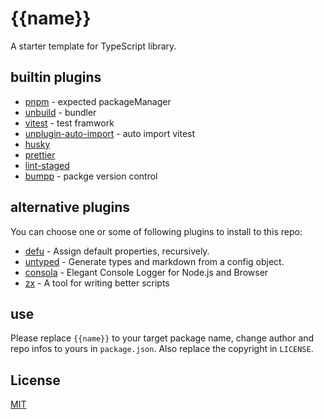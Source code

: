 # {{name}}

A starter template for TypeScript library.

## builtin plugins

- [pnpm](https://github.com/pnpm/pnpm) - expected packageManager
- [unbuild](https://github.com/unjs/unbuild) - bundler
- [vitest](https://github.com/vitest-dev/vitest) - test framwork
- [unplugin-auto-import](https://github.com/antfu/unplugin-auto-import) - auto import vitest
  <br />
- [husky](https://github.com/typicode/husky)
- [prettier](https://github.com/prettier/prettier)
- [lint-staged](https://github.com/okonet/lint-staged)
- [bumpp](https://github.com/antfu/bumpp) - packge version control

## alternative plugins

You can choose one or some of following plugins to install to this repo:

- [defu](https://github.com/unjs/defu) - Assign default properties, recursively.
- [untyped](https://github.com/unjs/untyped) - Generate types and markdown from a config object.
- [consola](https://github.com/unjs/consola) - Elegant Console Logger for Node.js and Browser
- [zx](https://github.com/google/zx) - A tool for writing better scripts

## use

Please replace `{{name}}` to your target package name, change author and repo infos to yours in `package.json`. Also replace the copyright in `LICENSE`.

## License

[MIT](./LICENSE)
